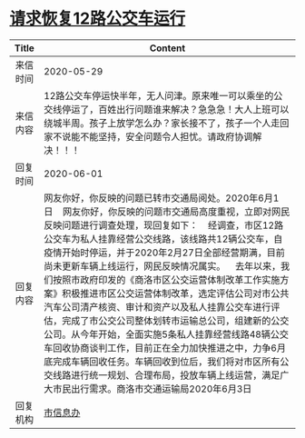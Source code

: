 # <a href="http://www.shangluo.gov.cn/zmhd/ldxxxx.jsp?urltype=leadermail.LeaderMailContentUrl&wbtreeid=1112&leadermailid=5926">请求恢复12路公交车运行</a>
|Title|Content|
|:---:|---|
|来信时间|2020-05-29|
|来信内容|12路公交车停运快半年，无人问津。原来唯一可以乘坐的公交线停运了，百姓出行问题谁来解决？急急急！大人上班可以绕城半周。孩子上放学怎么办？家长接不了，孩子一个人走回家不说能不能坚持，安全问题令人担忧。请政府协调解决！！！|
|回复时间|2020-06-01|
|回复内容|网友你好，你反映的问题已转市交通局阅处。2020年6月1日    网友你好，你反映的问题市交通局高度重视，立即对网民反映问题进行调查处理，现回复如下：    经调查，市区12路公交车为私人挂靠经营公交线路，该线路共12辆公交车，自疫情开始时停运，并于2020年2月27日全部经营期满，目前尚未更新车辆上线运行，网民反映情况属实。    去年以来，我们按照市政府印发的《商洛市区公交运营体制改革工作实施方案》积极推进市区公交运营体制改革，选定评估公司对市公共汽车公司清产核资、审计和资产以及私人挂靠公交车进行评估，完成了市公交公司整体划转市运输总公司，组建新的公交公司。从今年开始，全面实施5条私人挂靠经营线路48辆公交车回收协商谈判工作，目前正在全力加快推进之中，力争6月底完成车辆回收任务。车辆回收到位后，我们将对市区所有公交线路进行统一规划、合理布局，投放车辆上线运营，满足广大市民出行需求。商洛市交通运输局2020年6月3日|
|回复机构|<a href="../../categories/agencies/市信息办.md">市信息办</a>|